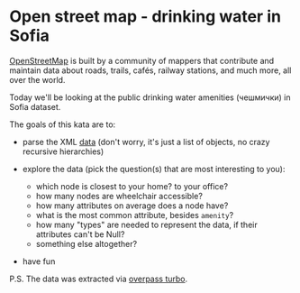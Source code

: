 # Open street map - drinking water in Sofia

[OpenStreetMap] is built by a community of mappers that contribute and maintain data about roads, trails, cafés, railway stations, and much more, all over the world.

Today we'll be looking at the public drinking water amenities (чешмички) in Sofia dataset.

The goals of this kata are to: 

* parse the XML [data] (don't worry, it's just a list of objects, no crazy recursive hierarchies)
* explore the data (pick the question(s) that are most interesting to you):
    * which node is closest to your home? to your office?
    * how many nodes are wheelchair accessible?
    * how many attributes on average does a node have?
    * what is the most common attribute, besides ```amenity```?
    * how many "types" are needed to represent the data, if their attributes can't be Null?
    * something else altogether?

* have fun





P.S. The data was extracted via [overpass turbo]. 


[OpenStreetMap]: https://www.openstreetmap.org/way/166216724

[data]: https://github.com/lambda-dojo-sofia/open-street-map/blob/master/data/Drinking%20water.osm

[overpass turbo]: https://overpass-turbo.eu/